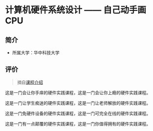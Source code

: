 # 计算机硬件系统设计 —— 自己动手画CPU

## 简介

- 所属大学：华中科技大学


## 评价

> 摘自[课程介绍](https://www.educoder.net/paths/hvbz6g9i)

这是一门会让你手痒的硬件实践课程，这是一门会让你上瘾的硬件实践课程。

这是一门让学生痴迷的硬件实践课程，这是一门让老师解放的硬件实践课程。

这是一门免硬件设备的硬件实践课程，这是一门可完全在线的硬件实践课程。

这是一门有一点颠覆的硬件实践课程，这是一门你值得拥有的硬件实践课程。